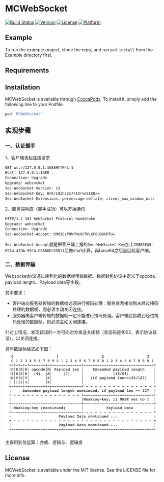 # MCWebSocket

[![Build Status](https://travis-ci.org/MC-Studio/MCWebSocket.svg?branch=master)](https://travis-ci.org/MC-Studio/MCWebSocket)
[![Version](https://img.shields.io/cocoapods/v/MCWebSocket.svg?style=flat)](http://cocoapods.org/pods/MCWebSocket)
[![License](https://img.shields.io/cocoapods/l/MCWebSocket.svg?style=flat)](http://cocoapods.org/pods/MCWebSocket)
[![Platform](https://img.shields.io/cocoapods/p/MCWebSocket.svg?style=flat)](http://cocoapods.org/pods/MCWebSocket)

## Example

To run the example project, clone the repo, and run `pod install` from the Example directory first.

## Requirements

## Installation

MCWebSocket is available through [CocoaPods](http://cocoapods.org). To install
it, simply add the following line to your Podfile:

```ruby
pod 'MCWebSocket'
```

## 实现步骤

### 一、认证握手

1、客户端发起连接请求

```html
GET ws://127.0.0.1:1688HTTP/1.1
Host: 127.0.0.1:1688
Connection: Upgrade
Upgrade: websocket
Sec-WebSocket-Version: 13
Sec-WebSocket-Key: 8nR/IHznszs77IXrvoSIKQ==
Sec-WebSocket-Extensions: permessage-deflate; client_max_window_bits
```

2、服务端响应（握手成功）可以开始通讯

```html
HTTP/1.1 101 WebSocket Protocol Handshake
Upgrade: websocket
Connection: Upgrade
Sec-WebSocket-Accept: DM03CzPOkPMsGtTWLXF8UGXURTU=
```

`Sec-WebSocket-Accept`就是把客户端上报的`Sec-WebSocket-Key`加上`258EAFA5-E914-47DA-95CA-C5AB0DC85B11`后做sha1计算，再base64之后返回给客户端。

### 二、数据传输
Websocket协议通过序列化的数据帧传输数据。数据封包协议中定义了opcode、payload length、Payload data等字段。

其中要求：

- 客户端向服务器传输的数据帧必须进行掩码处理：服务器若接收到未经过掩码处理的数据帧，则必须主动关闭连接。
- 服务器向客户端传输的数据帧一定不能进行掩码处理。客户端若接收到经过掩码处理的数据帧，则必须主动关闭连接。

针对上情况，发现错误的一方可向对方发送关闭帧（状态码是1002，表示协议错误），以关闭连接。

具体数据帧格式如下图：
![Base Framing Protocl](images/base-framing-protocol.png)

主要用到位运算：亦或、逻辑与、逻辑或

## License

MCWebSocket is available under the MIT license. See the LICENSE file for more info.
